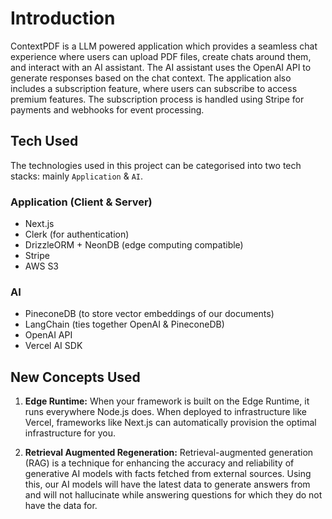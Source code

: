 # Introduction

ContextPDF is a LLM powered application which provides a seamless chat experience where users can upload PDF files, create chats around them, and interact with an AI assistant. The AI assistant uses the OpenAI API to generate responses based on the chat context. The application also includes a subscription feature, where users can subscribe to access premium features. The subscription process is handled using Stripe for payments and webhooks for event processing.

## Tech Used

The technologies used in this project can be categorised into two tech stacks: mainly `Application` & `AI`.

### Application (Client & Server)

- Next.js
- Clerk (for authentication)
- DrizzleORM + NeonDB (edge computing compatible)
- Stripe
- AWS S3

### AI

- PineconeDB (to store vector embeddings of our documents)
- LangChain (ties together OpenAI & PineconeDB)
- OpenAI API
- Vercel AI SDK

## New Concepts Used

1. **Edge Runtime:** When your framework is built on the Edge Runtime, it runs everywhere Node.js does. When deployed to infrastructure like Vercel, frameworks like Next.js can automatically provision the optimal infrastructure for you.

2. **Retrieval Augmented Regeneration:** Retrieval-augmented generation (RAG) is a technique for enhancing the accuracy and reliability of generative AI models with facts fetched from external sources. Using this, our AI models will have the latest data to generate answers from and will not hallucinate while answering questions for which they do not have the data for.

